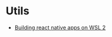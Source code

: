 # Utils

- [Building react native apps on WSL 2](https://github.com/MarlosAugusto/Utils/blob/master/ReactNativeOnWSL2.md)
